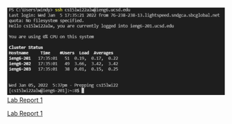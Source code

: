 ![lab](lab1.png)
[Lab Report 1](lab-report-1-week-2.html)

[Lab Report 1](https://c5du.github.io/cse15l-lab-reports/lab-report-1-week-2.html)